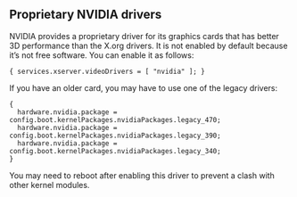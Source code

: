 ## Proprietary NVIDIA drivers

NVIDIA provides a proprietary driver for its graphics cards that has better 3D performance than the X.org drivers. It is not enabled by default because it’s not free software. You can enable it as follows:

```programlisting
{ services.xserver.videoDrivers = [ "nvidia" ]; }
```

If you have an older card, you may have to use one of the legacy drivers:

```programlisting
{
  hardware.nvidia.package = config.boot.kernelPackages.nvidiaPackages.legacy_470;
  hardware.nvidia.package = config.boot.kernelPackages.nvidiaPackages.legacy_390;
  hardware.nvidia.package = config.boot.kernelPackages.nvidiaPackages.legacy_340;
}
```

You may need to reboot after enabling this driver to prevent a clash with other kernel modules.
